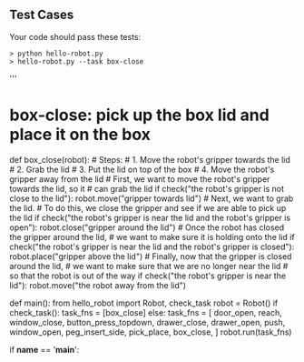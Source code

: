 

## Test Cases

Your code should pass these tests:

```
> python hello-robot.py
> hello-robot.py --task box-close
```
'''
# box-close: pick up the box lid and place it on the box
def box_close(robot):
    # Steps:
    #  1. Move the robot's gripper towards the lid
    #  2. Grab the lid
    #  3. Put the lid on top of the box
    #  4. Move the robot's gripper away from the lid
    # First, we want to move the robot's gripper towards the lid, so it
    # can grab the lid
    if check("the robot's gripper is not close to the lid"):
        robot.move("gripper towards lid")
    # Next, we want to grab the lid.
    # To do this, we close the gripper and see if we are able to pick up the lid
    if check("the robot's gripper is near the lid and the robot's gripper is open"):
        robot.close("gripper around the lid")
    # Once the robot has closed the gripper around the lid,
    # we want to make sure it is holding onto the lid
    if check("the robot's gripper is near the lid and the robot's gripper is closed"):
        robot.place("gripper above the lid")
    # Finally, now that the gripper is closed around the lid,
    # we want to make sure that we are no longer near the lid
    # so that the robot is out of the way
    if check("the robot's gripper is near the lid"):
        robot.move("the robot away from the lid")


def main():
    from hello_robot import Robot, check_task
    robot = Robot()
    if check_task():
        task_fns = [box_close]
    else:
        task_fns = [
            door_open,
            reach,
            window_close,
            button_press_topdown,
            drawer_close,
            drawer_open,
            push,
            window_open,
            peg_insert_side,
            pick_place,
            box_close,
        ]
    robot.run(task_fns)


if __name__ == '__main__':
 